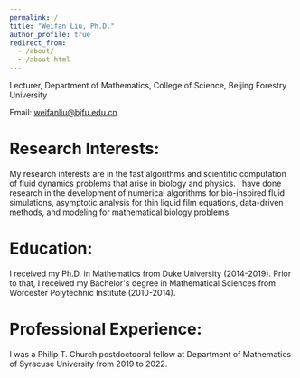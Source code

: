 ```yaml
---
permalink: /
title: "Weifan Liu, Ph.D."
author_profile: true
redirect_from: 
  - /about/
  - /about.html
---
```


Lecturer, 
Department of Mathematics, College of Science, 
Beijing Forestry University

Email: weifanliu@bjfu.edu.cn

Research Interests:
======
My research interests are in the fast algorithms and scientific computation of fluid dynamics problems that arise in biology and physics. I have done research in the development of numerical algorithms for bio-inspired fluid simulations, asymptotic analysis for thin liquid film equations, data-driven methods, and modeling for mathematical biology problems.

Education:
======
I received my Ph.D. in Mathematics from Duke University (2014-2019). Prior to that, I received my Bachelor's degree in Mathematical Sciences from Worcester Polytechnic Institute (2010-2014).

Professional Experience:
======
I was a Philip T. Church postdoctooral fellow at Department of Mathematics of Syracuse University from 2019 to 2022.
